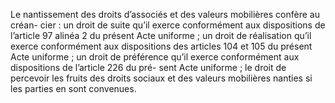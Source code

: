 Le nantissement des droits d’associés et des valeurs mobilières confère au créan-
cier :
un droit de suite qu’il exerce conformément aux dispositions de l’article 97 alinéa 2 du
présent Acte uniforme ;
un droit de réalisation qu’il exerce conformément aux dispositions des
articles 104 et 105
du présent Acte uniforme ;
un droit de préférence qu’il exerce conformément aux dispositions de
l’article 226 du pré-
sent Acte uniforme ; le droit de percevoir les fruits des droits sociaux et des
valeurs mobilières nanties si les parties en sont convenues.